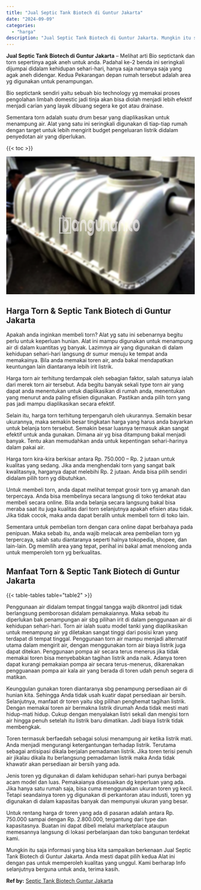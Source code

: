 ```yaml
---
title: "Jual Septic Tank Biotech di Guntur Jakarta"
date: "2024-09-09"
categories: 
  - "harga"
description: "Jual Septic Tank Biotech di Guntur Jakarta. Mungkin itu saja informasi yang bisa kita sampaikan berkenaan Jual Septic Tank Biotech di Guntur Jakarta. Anda me..."
---
```


**Jual Septic Tank Biotech di Guntur Jakarta** – Melihat arti Bio septictank dan torn sepertinya agak aneh untuk anda. Padahal ke-2 benda ini seringkali dijumpai didalam kehidupan sehari-hari, hanya saja namanya saja yang agak aneh didengar. Kedua Pekarangan depan rumah tersebut adalah area yg digunakan untuk penampungan.

Bio septictank sendiri yaitu sebuah bio technology yg memakai proses pengolahan limbah domestic jadi tinja akan bisa diolah menjadi lebih efektif menjadi carian yang layak dibuang segera ke got atau drainase.

Sementara torn adalah suatu drum besar yang diaplikasikan untuk menampung air. Alat yang satu ini seringkali digunakan di tiap-tiap rumah dengan target untuk lebih mengirit budget pengeluaran listrik didalam penyedotan air yang diperlukan.

{{< toc >}}

![Jual Septic Tank Biotech di Guntur Jakarta](/images/jual-bio-septictank-10.png)

## Harga Torn & Septic Tank Biotech di Guntur Jakarta

Apakah anda inginkan membeli torn? Alat yg satu ini sebenarnya begitu perlu untuk keperluan hunian. Alat ini mampu digunakan untuk menampung air di dalam kuantitas yg banyak. Lazimnya air yang digunakan di dalam kehidupan sehari-hari langsung dr sumur menuju ke tempat anda memakainya. Bila anda memakai toren air, anda bakal mendapatkan keuntungan lain diantaranya lebih irit listrik.

Harga torn air terhitung terdampak oleh sebagian faktor, salah satunya ialah dari merek torn air tersebut. Ada begitu banyak sekali type torn air yang dapat anda menentukan untuk diaplikasikan di rumah anda, menentukan yang menurut anda paling efisien digunakan. Pastikan anda pilih torn yang pas jadi mampu diaplikasikan secara efektif.

Selain itu, harga torn terhitung terpengaruh oleh ukurannya. Semakin besar ukurannya, maka semakin besar tingkatan harga yang harus anda bayarkan untuk belanja torn tersebut. Semakin besar luasnya termasuk akan sangat efektif untuk anda gunakan. Dimana air yg bisa ditampung bakal menjadi banyak. Tentu akan memudahkan anda untuk kepentingan sehari-harinya dalam pakai air.

Harga torn kira-kira berkisar antara Rp. 750.000 – Rp. 2 jutaan untuk kualitas yang sedang. Jika anda menghendaki torn yang sangat baik kwalitasnya, harganya dapat melebihi Rp. 2 jutaan. Anda bisa pilih sendiri didalam pilih torn yg dibutuhkan.

Untuk membeli torn, anda dapat melihat tempat grosir torn yg amanah dan terpercaya. Anda bisa membelinya secara langsung di toko terdekat atau membeli secara online. Bila anda belanja secara langsung bakal bisa meraba saat itu juga kualitas dari torn selanjutnya apakah efisien atau tidak. Jika tidak cocok, maka anda dapat beralih untuk membeli torn di toko lain.

Sementara untuk pembelian torn dengan cara online dapat berbahaya pada penipuan. Maka sebab itu, anda wajib melacak area pembelian torn yg terpercaya, salah satu diantaranya seperti halnya tokopedia, shopee, dan lain-lain. Dg memilih area yang tepat, perihal ini bakal amat menolong anda untuk memperoleh torn yg berkualitas.

## Manfaat Torn & Septic Tank Biotech di Guntur Jakarta

{{< table-tables table="table2" >}}

Penggunaan air didalam tempat tinggal tangga wajib dikontrol jadi tidak berlangsung pemborosan didalam pemakaiannya. Maka sebab itu diperlukan bak penampungan air sbg pilihan irit di dalam penggunaan air di kehidupan sehari-hari. Torn air ialah suatu model tanki yang diaplikasikan untuk menampung air yg diletakan sangat tinggi dari posisi kran yang terdapat di tempat tinggal. Penggunaan torn air mampu menjadi alternatif utama dalam mengirit air, dengan menggunakan torn air biaya listrik juga dapat ditekan. Penggunaan pompa air secara terus menerus jika tidak memakai toren bisa menyebabkan tagihan listrik anda naik. Adanya toren dapat kurangi pemakaian pompa air secara terus-menerus, dikarenakan pengguanaan pompa air kala air yang berada di toren udah penuh segera di matikan.

Keunggulan gunakan toren diantaranya sbg penampung persediaan air di hunian kita. Sehingga Anda tidak usah kuatir dapat persediaan air bersih. Selanjutnya, manfaat dr toren yaitu sbg pilihan penghemat tagihan listrik. Dengan memakai toren air bermakna listrik dirumah Anda tidak mesti mati hidup-mati hidup. Cukup dengan menyalakan listri sekali dan mengisi torn air hingga penuh setelah itu listrik baru dimatikan. Jadi biaya listrik tidak membengkak.

Toren termasuk berfaedah sebagai solusi menampung air ketika listrik mati. Anda menjadi mengurangi ketergantungan terhadap listrik. Terutama sebagai antisipasi dikala berjalan pemadaman listrik. Jika toren terisi penuh air jikalau dikala itu berlangsung pemadaman listrik maka Anda tidak khawatir akan persediaan air bersih yang ada.

Jenis toren yg digunakan di dalam kehidupan sehari-hari punya berbagai acam model dan luas. Pemakaianya disesuaikan dg keperluan yang ada. Jika hanya satu rumah saja, bisa cuma menggunakan ukuran toren yg kecil. Tetapi seandainya toren yg digunakan di perkantoran atau industi, toren yg digunakan di dalam kapasitas banyak dan mempunyai ukuran yang besar.

Untuk rentang harga dr toren yang ada di pasaran adalah antara Rp. 750.000 sampai dengan Rp. 2.800.000, tergantung dari type dan kapasitasnya. Buatan ini dapat dibeli melalui marketplace ataupun memesannya langsung di lokasi perbelanjaan dan toko bangunan terdekat kami.

Mungkin itu saja informasi yang bisa kita sampaikan berkenaan Jual Septic Tank Biotech di Guntur Jakarta. Anda mesti dapat pilih kedua Alat ini dengan pas untuk memperoleh kualitas yang unggul. Kami berharap Info selanjutnya berguna untuk anda, terima kasih.

**Ref by:** [Septic Tank Biotech Guntur Jakarta](https://id.wikipedia.org/wiki/Septic)
